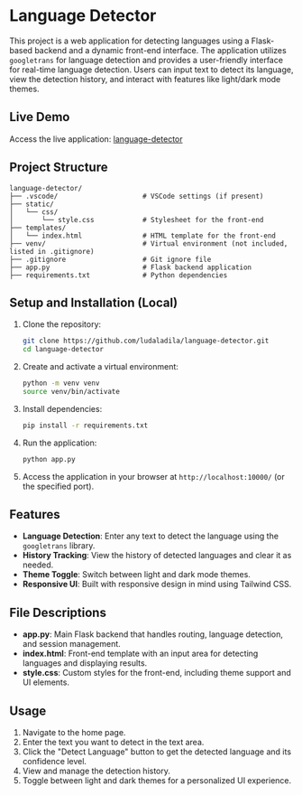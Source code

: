 # Language Detector

This project is a web application for detecting languages using a Flask-based backend and a dynamic front-end interface. The application utilizes `googletrans` for language detection and provides a user-friendly interface for real-time language detection. Users can input text to detect its language, view the detection history, and interact with features like light/dark mode themes.

## Live Demo

Access the live application: [language-detector](https://language-detector-eg92.onrender.com)

## Project Structure

```
language-detector/
├── .vscode/                     # VSCode settings (if present)
├── static/
│   └── css/
│       └── style.css            # Stylesheet for the front-end
├── templates/
│   └── index.html               # HTML template for the front-end
├── venv/                        # Virtual environment (not included, listed in .gitignore)
├── .gitignore                   # Git ignore file
├── app.py                       # Flask backend application
├── requirements.txt             # Python dependencies
```

## Setup and Installation (Local)

1. Clone the repository:
    ```bash
    git clone https://github.com/ludaladila/language-detector.git
    cd language-detector
    ```

2. Create and activate a virtual environment:
    ```bash
    python -m venv venv
    source venv/bin/activate  
    ```

3. Install dependencies:
    ```bash
    pip install -r requirements.txt
    ```

4. Run the application:
    ```bash
    python app.py
    ```

5. Access the application in your browser at `http://localhost:10000/` (or the specified port).

## Features

- **Language Detection**: Enter any text to detect the language using the `googletrans` library.
- **History Tracking**: View the history of detected languages and clear it as needed.
- **Theme Toggle**: Switch between light and dark mode themes.
- **Responsive UI**: Built with responsive design in mind using Tailwind CSS.


## File Descriptions

- **app.py**: Main Flask backend that handles routing, language detection, and session management.
- **index.html**: Front-end template with an input area for detecting languages and displaying results.
- **style.css**: Custom styles for the front-end, including theme support and UI elements.

## Usage

1. Navigate to the home page.
2. Enter the text you want to detect in the text area.
3. Click the "Detect Language" button to get the detected language and its confidence level.
4. View and manage the detection history.
5. Toggle between light and dark themes for a personalized UI experience.